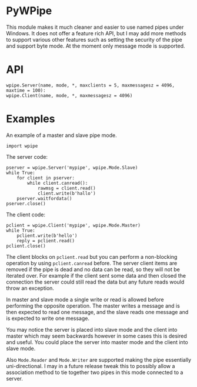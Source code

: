 PyWPipe
=====
This module makes it much cleaner and easier to use named pipes under Windows. It does not offer
a feature rich API, but I may add more methods to support various other features such as setting
the security of the pipe and support byte mode. At the moment only message mode is supported.

API
=====

    wpipe.Server(name, mode, *, maxclients = 5, maxmessagesz = 4096, maxtime = 100):
    wpipe.Client(name, mode, *, maxmessagesz = 4096)



Examples
=====

An example of a master and slave pipe mode.

    import wpipe

The server code:

    pserver = wpipe.Server('mypipe', wpipe.Mode.Slave)
    while True:
        for client in pserver:
            while client.canread():
                rawmsg = client.read()
                client.write(b'hallo')    
        pserver.waitfordata()
    pserver.close()

The client code:

    pclient = wpipe.Client('mypipe', wpipe.Mode.Master)
    while True:
        pclient.write(b'hello')
        reply = pclient.read()
    pclient.close()

The client blocks on `pclient.read` but you can perform a non-blocking operation by
using `pclient.canread` before. The server client items are removed if the pipe is
dead and no data can be read, so they will not be iterated over. For example if the
client sent some data and then closed the connection the server could still read
the data but any future reads would throw an exception.

In master and slave mode a single write or read is allowed before performing the
opposite operation. The master writes a message and is then expected to read one
message, and the slave reads one message and is expected to write one message.

You may notice the server is placed into slave mode and the client into master which
may seem backwards however in some cases this is desired and useful. You could place
the server into master mode and the client into slave mode.    

Also `Mode.Reader` and `Mode.Writer` are supported making the pipe essentially
uni-directional. I may in a future release tweak this to possibly allow a association
method to tie together two pipes in this mode connected to a server.
